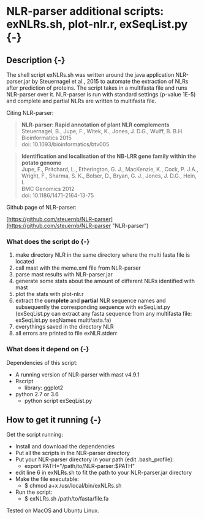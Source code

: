 # NLR-parser additional scripts: exNLRs.sh, plot-nlr.r, exSeqList.py {-}

## Description {-}

The shell script exNLRs.sh was written around the java application NLR-parser.jar by Steuernagel et al., 2015 to automate the extraction of NLRs after prediction of proteins. The script takes in a multifasta file and runs NLR-parser over it. NLR-parser is run with standard settings (p-value 1E-5) and complete and partial NLRs are written to multifasta file.

Citing NLR-parser:

> **NLR-parser: Rapid annotation of plant NLR complements**\
> Steuernagel, B., Jupe, F., Witek, K., Jones, J. D.G., Wulff, B. B.H.\
> Bioinformatics 2015\
> doi: 10.1093/bioinformatics/btv005

> **Identification and localisation of the NB-LRR gene family within the potato genome**\
> Jupe, F., Pritchard, L., Etherington, G. J., MacKenzie, K., Cock, P. J.A., Wright, F., Sharma, S. K., Bolser, D., Bryan, G. J., Jones, J. D.G., Hein, I.\
> BMC Genomics 2012\
> doi: 10.1186/1471-2164-13-75

Github page of NLR-parser:

[https://github.com/steuernb/NLR-parser](https://github.com/steuernb/NLR-parser "NLR-parser")

### What does the script do {-}

  1. make directory NLR in the same directory where the multi fasta file is located
  2. call mast with the meme.xml file from NLR-parser
  3. parse mast results with NLR-parser.jar
  4. generate some stats about the amount of different NLRs identified with mast
  5. plot the stats with plot-nlr.r
  6. extract the **complete** and **partial** NLR sequence names and subsequently the corresponding sequence with exSeqList.py (exSeqList.py can extract any fasta sequence from any multifasta file: exSeqList.py seqNames multifasta.fa)
  7. everythings saved in the directory NLR
  8. all errors are printed to file exNLR.stderr

### What does it depend on {-}

Dependencies of this script:

  - A running version of NLR-parser with mast v4.9.1
  - Rscript
    - library: ggplot2
  - python 2.7 or 3.6
    - python script exSeqList.py

## How to get it running {-}

Get the script running:

  - Install and download the dependencies
  - Put all the scripts in the NLR-parser directory
  - Put your NLR-parser directory in your path (edit .bash_profile):
    - export PATH="/path/to/NLR-parser:$PATH"
  - edit line 6 in exNLRs.sh to fit the path to your NLR-parser.jar directory
  - Make the file executable:
    - $ chmod a+x /usr/local/bin/exNLRs.sh
  - Run the script:
    - $ exNLRs.sh /path/to/fasta/file.fa

Tested on MacOS and Ubuntu Linux.
